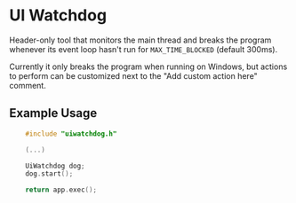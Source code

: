 # UI Watchdog

Header-only tool that monitors the main thread and breaks the program whenever
its event loop hasn't run for `MAX_TIME_BLOCKED` (default 300ms).

Currently it only breaks the program when running on Windows, but actions to perform
can be customized next to the "Add custom action here" comment.

## Example Usage

```cpp
    #include "uiwatchdog.h"

    (...)

    UiWatchdog dog;
    dog.start();

    return app.exec();
```
